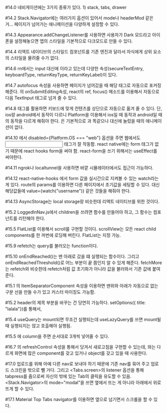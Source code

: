 #14.0 네비게이션에는 3가지 종류가 있다.
      1) stack, tabs, drawer 

#14.2 Stack.Navigator에는 여러가지 옵션이 있어서 mode나 headerMod 같은 거... 
      페이지가 넘어가는 애니메이션을 다양하게 설정할 수 있다. 

#14.3 Appearance.addChangeListener를 사용하면 사용자가 Dark 모드라고 아이폰을 설정해놓으면 앱의 스타일을 기본적으로 다크모드로 만들 수 있다. 

#14.4 리액트 네이티브의 스타일드 컴포넌트를 기존 엔진과 달라서 자식에게 상위 요소의 스타일을 물려줄 수가 없다.

#14.6 rn에서는 input 대신에 <TextInput> 이라고 있는데 다양한 속성(secureTextEntry, keyboardType, returnKeyType, returnKeyLabel)이 있다. 

#14.7 autofocus 속성을 사용하면 페이지가 넘어갔을 때 해당 태그로 자동으로 포커징해준다.
      <TextInput>의 onSubmitEditing속성, react의 ref, focus() 메소드를 이용해서 자동으로 다음 TextInput 태그로 넘겨 줄 수 있다.

#14.8 <KeyboardAvoidingView> 태그를 활용하면 키보드에 맞게 컨텐츠를 상단으로 자동으로 옮겨 줄 수 있다. 
      단, ios랑 android에서 동작이 다르니 Platform을 이용해서 ios일 때 동작과 android일 때의 동작을 다르게 해줘야 한다. 
      <TouchableWithoutFeedback>은 기본적으로 <Touchable>과 똑같으나 대신에 눌렀을 때의 애니메이션이 없다.

#14.10 <TouchableWithoutFeedback>에서 disabled={Platform.OS === "web"} 옵션을 주면 웹에서도 <Input> 태그가 잘 작동함. 
       react native에는 form 태그가 없기 때문에 react hooks form을 써야 함.
       react-form을 쓰기 위해서는 useEffect를 써야한다. 

#14.11 ngrok나 localtunnel을 사용하면 바깥 시뮬레이터에서도 접근이 가능하다.

#14.12 react-native-hooks 에서 form 값을 실시간으로 지켜볼 수 있는 watch라는 게 있다. 
       route의 params를 이용하면 다른 페이지에서 초기값을 세팅할 수 있다. 
       대신 해당값들에 value={watch("username")} 같은 것들을 해줘야 한다.

#14.13 AsyncStorage는 local storage랑 비슷한데 리액트 네이티브를 위한 것이다.

#15.2 LoggedInNav.js에서 children을 쓰려면 함수를 만들어야 하고, 그 함수는 컴포넌트를 리턴해야 한다. 

#15.5 FlatList를 이용해서 scroll를 구현할 것이다. 
      scrollView는 모든 react child components를 한 꺼번에 로딩해 버린다. 
      FlatList는 지정 가능. 

#15.9 refetch는 query를 불러오는 function이다.

#15.10 onEndReached()는 맨 아래로 갔을 떄 실행되는 함수이다.
       그리고 onEndReachedThreshold()로 어느 부분이 끝 쯤인지 알 수 있게 해준다.
       fetchMore는 refetch와 비슷한데 refetch처럼 값 초기화가 아니라 값을 불러와서 기존 값에 붙여 준다.

#15.1 <FlatList>의 ItemSeparatorComponent 속성을 이용하면 맨위와 아래가 자동으로 없는 구분 선을 만들 수가 있고 커스터 마이징도 가능함.

#15.2 header의 제목 부분을 바꾸는 건 당연히 가능하다. setOptions({ title: "lalala"})를 통해서,

#15.4 useQuery는 mount되면 무조건 실행되는데 useLazyQuery를 쓰면 mount될 때 실행되지는 않고 호출해야 실행됨.

#15.5 <FlatList>에 column을 주면 순서대로 3개씩 넣어줄 수 있다.

#16.7 <ScrollView>의 refreshControl 속성을 통해서 당겨서 새로고침을 구현할 수 있는데, <FlatList>와는 다르게 화면에 많은 component를 갖고 있거나 object를 갖고 있을 때 사용한다. 

#17.0 업로드를 위해 아예 다른 nav로 보내야 하기 때문에 기존 nav를 묶어 주고 업로드 
      스크린을 밖으로 뺄 거다. 
      그리고 <Tabs.screen>의 listener 옵션을 통해 tabpress를 줌으로써 자신의 밖에 있는 Tab의 클릭을 유도할 수 있음.
      <Stack.Navigator>의 mode="modal"을 쓰면 옆에서 뜨는 게 아니라 아래에서 위로 뜨게 할 수 있다. 

#17.1 Material Top Tabs navigator를 이용하면 옆으로 넘기면서 스크롤을 할 수 있다. 